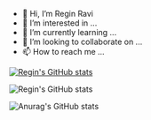 - 👋 Hi, I’m Regin Ravi
- 👀 I’m interested in ...
- 🌱 I’m currently learning ...
- 💞️ I’m looking to collaborate on ...
- 📫 How to reach me ...


[![Regin's GitHub stats](https://github-readme-stats.vercel.app/api?username=regiravi)](https://github.com/anuraghazra/github-readme-stats)


![Regin's GitHub stats](https://github-readme-stats.vercel.app/api?username=regiravi&hide=contribs,prs)

![Anurag's GitHub stats](https://github-readme-stats.vercel.app/api?username=regiravi&show_icons=true)

<!---
regiravi/regiravi is a ✨ special ✨ repository because its `README.md` (this file) appears on your GitHub profile.
You can click the Preview link to take a look at your changes.
--->
